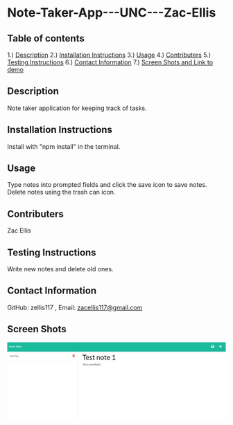 # Note-Taker-App---UNC---Zac-Ellis

## Table of contents
1.) [Description](#description)
2.) [Installation Instructions](#install)
3.) [Usage](#usage)
4.) [Contributers](#contributers)
5.) [Testing Instructions](#testing)
6.) [Contact Information](#contact)
7.) [Screen Shots and Link to demo](#screenShots)

<a name="description"></a>
## Description
Note taker application for keeping track of tasks.  

<a name="install"></a>
## Installation Instructions
Install with "npm install" in the terminal.

<a name="usage"></a>
## Usage
Type notes into prompted fields and click the save icon to save notes. 
Delete notes using the trash can icon. 

<a name="contributers"></a>
## Contributers
Zac Ellis

<a name="test"></a>
## Testing Instructions 
Write new notes and delete old ones.  

<a name="contact"></a>
## Contact Information
GitHub: zellis117 , Email: zacellis117@gmail.com

<a name="screenShots"></a>
## Screen Shots
![Alt Screenshot of application running](./images/screenShot1.jpg)
